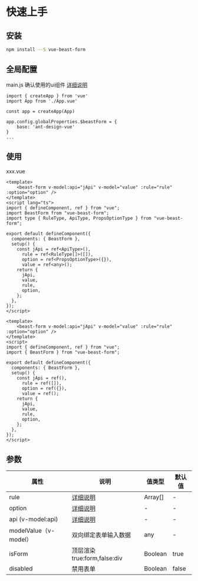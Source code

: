 # 快速上手

## 安装


<CodeGroup>
  <CodeGroupItem title="NPM" active>

```bash
npm install --S vue-beast-form
```

  </CodeGroupItem>
</CodeGroup>

## 全局配置
main.js 确认使用的ui组件  [详细说明](./config.md)

```js{6-8}
import { createApp } from 'vue'
import App from './App.vue'

const app = createApp(App)

app.config.globalProperties.$beastForm = {
    base: 'ant-design-vue'
}
...
```

## 使用
xxx.vue
<CodeGroup>
  <CodeGroupItem title="TS" active>

```vue
<template>
    <beast-form v-model:api="jApi" v-model="value" :rule="rule" :option="option" />
</template>
<script lang="ts">
import { defineComponent, ref } from "vue";
import BeastForm from "vue-beast-form";
import type { RuleType, ApiType, PropsOptionType } from "vue-beast-form";

export default defineComponent({
  components: { BeastForm },
  setup() {
    const jApi = ref<ApiType>(),      
      rule = ref<RuleType[]>([]),
      option = ref<PropsOptionType>({}),  
      value = ref<any>();
    return {
      jApi,
      value,
      rule,
      option,
    };
  },
});
</script>
```

 </CodeGroupItem>

 <CodeGroupItem title="JS">
  
```vue
<template>
    <beast-form v-model:api="jApi" v-model="value" :rule="rule" :option="option" />
</template>
<script>
import { defineComponent, ref } from "vue";
import { BeastForm } from "vue-beast-form";

export default defineComponent({
  components: { BeastForm },
  setup() {
    const jApi = ref(),      
      rule = ref([]),
      option = ref({}),  
      value = ref();
    return {
      jApi,
      value,
      rule,
      option,
    };
  },
});
</script>
```

 </CodeGroupItem>
</CodeGroup>


## 参数

| 属性                  | 说明                           | 值类型  | 默认值 |
| --------------------- | ------------------------------ | ------- | ------ |
| rule                  | [详细说明](../props/rule.md)   | Array[] | -      |
| option                | [详细说明](../props/option.md) | -       | -      |
| api (v-model:api)     | [详细说明](../props/api.md)    | -       | -      |
| modelValue（v-model） | 双向绑定表单输入数据           | any     | -      |
| isForm                | 顶层渲染true:form,false:div    | Boolean | true   |
| disabled              | 禁用表单                       | Boolean | false  |